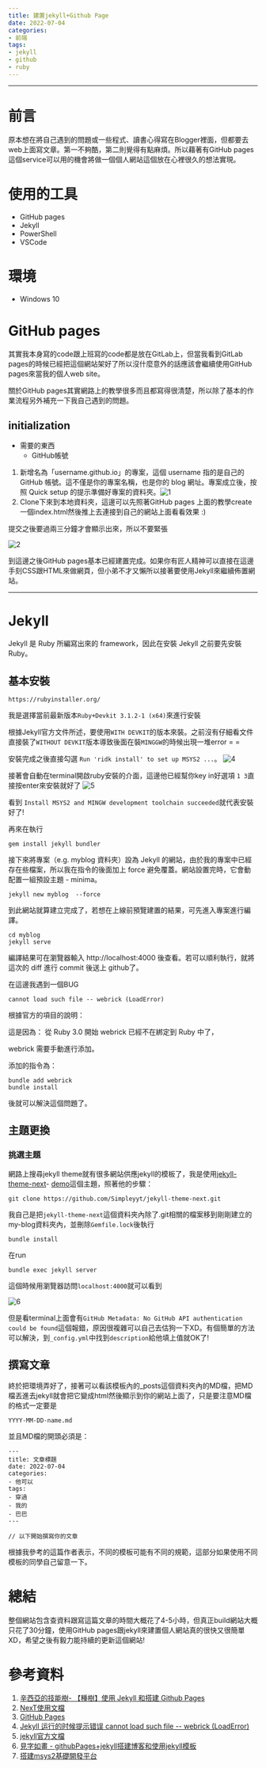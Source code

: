 ```yaml
---
title: 建置jekyll+Github Page
date: 2022-07-04
categories:
- 前端
tags:
- jekyll
- github
- ruby
--- 
```

---
# 前言
原本想在將自己遇到的問題或一些程式、讀書心得寫在Blogger裡面，但都要去web上面寫文章。第一不夠酷，第二則覺得有點麻煩。所以藉著有GitHub pages這個service可以用的機會將做一個個人網站這個放在心裡很久的想法實現。

<!-- more -->
# 使用的工具
- GitHub pages
- Jekyll
- PowerShell
- VSCode
  
# 環境
- Windows 10

# GitHub pages
其實我本身寫的code跟上班寫的code都是放在GitLab上，但當我看到GitLab pages的時候已經把這個網站架好了所以沒什麼意外的話應該會繼續使用GitHub pages來當我的個人web site。

關於GitHub pages其實網路上的教學很多而且都寫得很清楚，所以除了基本的作業流程另外補充一下我自己遇到的問題。

## initialization 

- 需要的東西
  - GitHub帳號


1. 新增名為「username.github.io」的專案，這個 username 指的是自己的 GitHub 帳號。這不僅是你的專案名稱，也是你的 blog 網址。專案成立後，按照 Quick setup 的提示準備好專案的資料夾。![1](/assets/images/001/1.png)
2. Clone下來到本地資料夾，這邊可以先照著GitHub pages 上面的教學create一個index.html然後推上去連接到自己的網站上面看看效果 :)
<div class="alert">
  提交之後要過兩三分鐘才會顯示出來，所以不要緊張
</div>

![2](/assets/images/001/2.png)

到這邊之後GitHub pages基本已經建置完成。如果你有匠人精神可以直接在這邊手刻CSS跟HTML來做網頁，但小弟不才又懶所以接著要使用Jekyll來繼續佈置網站。

---
# Jekyll

Jekyll 是 Ruby 所編寫出來的 framework，因此在安裝 Jekyll 之前要先安裝Ruby。

## 基本安裝

```
https://rubyinstaller.org/
```
我是選擇當前最新版本`Ruby+Devkit 3.1.2-1 (x64)`來進行安裝

根據Jekyll官方文件所述，要使用`WITH DEVKIT`的版本來裝。之前沒有仔細看文件直接裝了`WITHOUT DEVKIT`版本導致後面在裝`MINGGW`的時候出現一堆error = = 

安裝完成之後直接勾選  `Run 'ridk install' to set up MSYS2 ...`。
![4](/assets/images/001/4.png)

接著會自動在terminal開啟ruby安裝的介面，這邊他已經幫你key in好選項 `1 3`直接按enter來安裝就好了
![5](/assets/images/001/5.png)

看到 `Install MSYS2 and MINGW development toolchain succeeded`就代表安裝好了!

再來在執行
```
gem install jekyll bundler
```
接下來將專案（e.g. myblog 資料夾）設為 Jekyll 的網站，由於我的專案中已經存在些檔案，所以我在指令的後面加上 force 避免覆蓋。網站設置完時，它會動配置一組預設主題 - minima。

```
jekyll new myblog  --force 
```
到此網站就算建立完成了，若想在上線前預覽建置的結果，可先進入專案進行編譯。

```
cd myblog
jekyll serve
```
編譯結果可在瀏覽器輸入 http://localhost:4000 後查看。若可以順利執行，就將這次的 diff 進行 commit 後送上 github了。

在這邊我遇到一個BUG

```
cannot load such file -- webrick (LoadError)
```

根據官方的項目的說明：

這是因為：
從 Ruby 3.0 開始 webrick 已經不在綁定到 Ruby 中了，

webrick 需要手動進行添加。

添加的指令為：

```
bundle add webrick
bundle install
```
後就可以解決這個問題了。

## 主題更換

### 挑選主題

網路上搜尋jekyll theme就有很多網站供應jekyll的模板了，我是使用[jekyll-theme-next](http://theme-next.simpleyyt.com/getting-started.html)- [demo](https://simpleyyt.com/jekyll-theme-next/)這個主題，照著他的步驟：
```
git clone https://github.com/Simpleyyt/jekyll-theme-next.git
```
我自己是把`jekyll-theme-next`這個資料夾內除了.git相關的檔案移到剛剛建立的my-blog資料夾內，並刪除`Gemfile.lock`後執行

```
bundle install
```

在run

```
bundle exec jekyll server
```

這個時候用瀏覽器訪問`localhost:4000`就可以看到

![6](/assets/images/001/6.png)

但是看terminal上面會有`GitHub Metadata: No GitHub API authentication could be found`這個報錯，原因很複雜可以自己去估狗一下XD。有個簡單的方法可以解決，到`_config.yml`中找到`description`給他填上值就OK了!


## 撰寫文章

終於把環境弄好了，接著可以看該模板內的_posts這個資料夾內的MD檔，把MD檔丟進去jekyll就會把它變成html然後顯示到你的網站上面了，只是要注意MD檔的格式一定要是

`YYYY-MM-DD-name.md`

並且MD檔的開頭必須是：
```
---
title: 文章標題
date: 2022-07-04
categories:
- 他可以
tags:
- 穿過
- 我的
- 巴巴
--- 

// 以下開始撰寫你的文章
```

根據我參考的這篇作者表示，不同的模板可能有不同的規範，這部分如果使用不同模板的同學自己留意一下。

# 總結
整個網站包含查資料跟寫這篇文章的時間大概花了4-5小時，但真正build網站大概只花了30分鐘，使用GitHub pages跟jekyll來建置個人網站真的很快又很簡單XD，希望之後有毅力能持續的更新這個網站!


# 參考資料

1. [辛西亞的技能樹- 【種樹】使用 Jekyll 和搭建 Github Pages](https://cynthiachuang.github.io/Setting-Up-a-GitHub-Pages-Site-with-Jekyll/)
2. [NexT使用文檔](http://theme-next.simpleyyt.com/getting-started.html)
3. [GitHub Pages](https://pages.github.com/)
4. [Jekyll 运行的时候提示错误 cannot load such file -- webrick (LoadError)](https://www.cnblogs.com/huyuchengus/p/15473035.html)
5. [jekyll官方文檔](https://jekyllrb.com/)
6. [見字如畫 - githubPages+jekyll搭建博客和使用jekyll模板](https://giselle527.github.io/2018/02/12/problems)
7. [搭建msys2基礎開發平台](https://blog.csdn.net/pfysw/article/details/109247846)